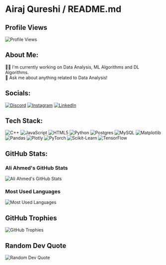 # Airaj Qureshi / README.md

## Profile Views
![Profile Views](https://komarev.com/ghpvc/?username=aairaj&style=flat-square&color=blue)

## About Me:
🧑‍💼 I'm currently working on Data Analysis, ML Algorithms and DL Algorithms.  
💬 Ask me about anything related to Data Analysis!

## Socials:
[![Discord](https://img.shields.io/badge/Discord-%237289DA.svg?style=for-the-badge&logo=discord&logoColor=white)]() 
[![Instagram](https://img.shields.io/badge/Instagram-%23E4405F.svg?style=for-the-badge&logo=instagram&logoColor=white)]() 
[![LinkedIn](https://img.shields.io/badge/LinkedIn-%230A66C2.svg?style=for-the-badge&logo=linkedin&logoColor=white)](https://www.linkedin.com/in/muhammad-airaj-qureshi//)

## Tech Stack:
![C++](https://img.shields.io/badge/c++-%2300599C.svg?style=for-the-badge&logo=c%2B%2B&logoColor=white)
![JavaScript](https://img.shields.io/badge/javascript-%23323330.svg?style=for-the-badge&logo=javascript&logoColor=%23F7DF1E)
![HTML5](https://img.shields.io/badge/html5-%23E34F26.svg?style=for-the-badge&logo=html5&logoColor=white)
![Python](https://img.shields.io/badge/python-%2314354C.svg?style=for-the-badge&logo=python&logoColor=white)
![Postgres](https://img.shields.io/badge/postgres-%23316192.svg?style=for-the-badge&logo=postgresql&logoColor=white)
![MySQL](https://img.shields.io/badge/mysql-%234479A1.svg?style=for-the-badge&logo=mysql&logoColor=white)
![Matplotlib](https://img.shields.io/badge/Matplotlib-%23ffffff.svg?style=for-the-badge&logo=matplotlib&logoColor=black)
![Pandas](https://img.shields.io/badge/pandas-%23150458.svg?style=for-the-badge&logo=pandas&logoColor=white)
![Plotly](https://img.shields.io/badge/Plotly-%233F4F75.svg?style=for-the-badge&logo=plotly&logoColor=white)
![PyTorch](https://img.shields.io/badge/PyTorch-%23EE4C2C.svg?style=for-the-badge&logo=PyTorch&logoColor=white)
![Scikit-Learn](https://img.shields.io/badge/scikit--learn-%23F7931E.svg?style=for-the-badge&logo=scikit-learn&logoColor=white)
![TensorFlow](https://img.shields.io/badge/TensorFlow-%23FF6F00.svg?style=for-the-badge&logo=TensorFlow&logoColor=white)


## GitHub Stats:

### Ali Ahmed's GitHub Stats
![Ali Ahmed's GitHub Stats](https://github-readme-stats.vercel.app/api?username=aairaj&show_icons=true&theme=dark&count_private=true)

### Most Used Languages
![Most Used Languages](https://github-readme-stats.vercel.app/api/top-langs/?username=aairaj&theme=dark&layout=compact)

## GitHub Trophies
![GitHub Trophies](https://github-profile-trophy.vercel.app/?username=aairaj&theme=darkhub)

## Random Dev Quote
![Random Dev Quote](https://quotes-github-readme.vercel.app/api?type=horizontal&theme=dark)

